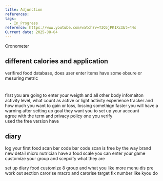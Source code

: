 ```yaml
---
title: Adjunction
references: 
tags:
  - In_Progress
reference: https://www.youtube.com/watch?v=T3Q5jPK1XcI&t=44s
Current date: 2025-08-04
---
```

Cronometer 

## different calories and application
 verifired food database, does user enter items  have some obsure or mesuring metric  

# 
first you are going to enter your weigth and all other body infomaiton 
activity level, what count as active or light activity 
experience tracker and how much you want to gain or loss, 
lossing somethign faster  you will have a  warning 
after  setting up goal they want you to set up your account  
agree with the term and privacy policy 
one you verify  
used the free version have 

## diary 
log your first food scan bar code 
bar code scan is free by the way 
brand new detail micro nutrician 
have a food scale you can enter your game \
customize your group and scepcify what they are 

set up  diary food 
customize 8 group and what you like more menu dis 
pre work out section  carorise macro and carorise target 
fix number like kyou do  